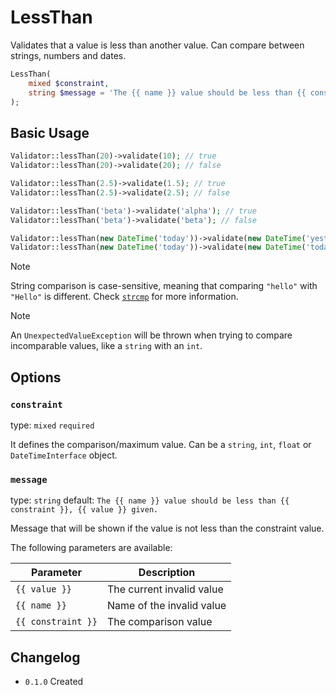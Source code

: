 # LessThan

Validates that a value is less than another value. 
Can compare between strings, numbers and dates.

```php
LessThan(
    mixed $constraint,
    string $message = 'The {{ name }} value should be less than {{ constraint }}, {{ value }} given.'
);
```

## Basic Usage

```php
Validator::lessThan(20)->validate(10); // true
Validator::lessThan(20)->validate(20); // false

Validator::lessThan(2.5)->validate(1.5); // true
Validator::lessThan(2.5)->validate(2.5); // false

Validator::lessThan('beta')->validate('alpha'); // true
Validator::lessThan('beta')->validate('beta'); // false

Validator::lessThan(new DateTime('today'))->validate(new DateTime('yesterday')); // true
Validator::lessThan(new DateTime('today'))->validate(new DateTime('today')); // false
```

> [!NOTE]
> String comparison is case-sensitive, meaning that comparing `"hello"` with `"Hello"` is different.
> Check [`strcmp`](https://www.php.net/manual/en/function.strcmp.php) for more information.

> [!NOTE]
> An `UnexpectedValueException` will be thrown when trying to compare incomparable values, like a `string` with an `int`.

## Options

### `constraint`

type: `mixed` `required`

It defines the comparison/maximum value. 
Can be a `string`, `int`, `float` or `DateTimeInterface` object.

### `message`

type: `string` default: `The {{ name }} value should be less than {{ constraint }}, {{ value }} given.`

Message that will be shown if the value is not less than the constraint value.

The following parameters are available:

| Parameter          | Description               |
|--------------------|---------------------------|
| `{{ value }}`      | The current invalid value |
| `{{ name }}`       | Name of the invalid value |
| `{{ constraint }}` | The comparison value      |

## Changelog

- `0.1.0` Created